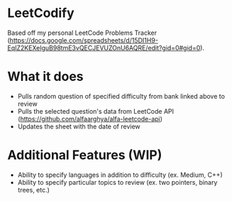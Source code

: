 # LeetCodify

Based off my personal LeetCode Problems Tracker (https://docs.google.com/spreadsheets/d/15DI1H9-EqIZ2KEXeIguB98tmE3vQECJEVUZOnU6AQRE/edit?gid=0#gid=0).

# What it does
- Pulls random question of specified difficulty from bank linked above to review
- Pulls the selected question's data from LeetCode API (https://github.com/alfaarghya/alfa-leetcode-api)
- Updates the sheet with the date of review

# Additional Features (WIP)
- Ability to specify languages in addition to difficulty (ex. Medium, C++)
- Ability to specify particular topics to review (ex. two pointers, binary trees, etc.)


  




